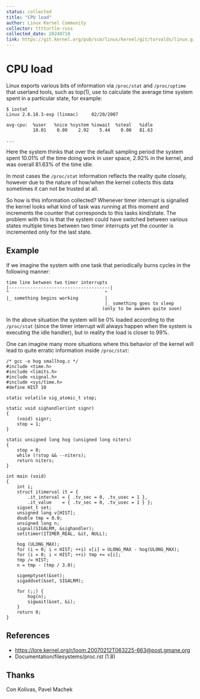 ```yaml
---
status: collected
title: "CPU load"
author: Linux Kernel Community
collector: tttturtle-russ
collected_date: 20240718
link: https://git.kernel.org/pub/scm/linux/kernel/git/torvalds/linux.git/tree/Documentation/admin-guide/cpu-load.rst
---
```


# CPU load

Linux exports various bits of information via `/proc/stat` and
`/proc/uptime` that userland tools, such as top(1), use to calculate the
average time system spent in a particular state, for example:

    $ iostat
    Linux 2.6.18.3-exp (linmac)     02/20/2007

    avg-cpu:  %user   %nice %system %iowait  %steal   %idle
              10.01    0.00    2.92    5.44    0.00   81.63

    ...

Here the system thinks that over the default sampling period the system
spent 10.01% of the time doing work in user space, 2.92% in the kernel,
and was overall 81.63% of the time idle.

In most cases the `/proc/stat` information reflects the reality quite
closely, however due to the nature of how/when the kernel collects this
data sometimes it can not be trusted at all.

So how is this information collected? Whenever timer interrupt is
signalled the kernel looks what kind of task was running at this moment
and increments the counter that corresponds to this tasks kind/state.
The problem with this is that the system could have switched between
various states multiple times between two timer interrupts yet the
counter is incremented only for the last state.

## Example

If we imagine the system with one task that periodically burns cycles in
the following manner:

    time line between two timer interrupts
    |--------------------------------------|
    ^                                    ^
    |_ something begins working          |
                                         |_ something goes to sleep
                                        (only to be awaken quite soon)

In the above situation the system will be 0% loaded according to the
`/proc/stat` (since the timer interrupt will always happen when the
system is executing the idle handler), but in reality the load is closer
to 99%.

One can imagine many more situations where this behavior of the kernel
will lead to quite erratic information inside `/proc/stat`:

    /* gcc -o hog smallhog.c */
    #include <time.h>
    #include <limits.h>
    #include <signal.h>
    #include <sys/time.h>
    #define HIST 10

    static volatile sig_atomic_t stop;

    static void sighandler(int signr)
    {
        (void) signr;
        stop = 1;
    }

    static unsigned long hog (unsigned long niters)
    {
        stop = 0;
        while (!stop && --niters);
        return niters;
    }

    int main (void)
    {
        int i;
        struct itimerval it = {
            .it_interval = { .tv_sec = 0, .tv_usec = 1 },
            .it_value    = { .tv_sec = 0, .tv_usec = 1 } };
        sigset_t set;
        unsigned long v[HIST];
        double tmp = 0.0;
        unsigned long n;
        signal(SIGALRM, &sighandler);
        setitimer(ITIMER_REAL, &it, NULL);

        hog (ULONG_MAX);
        for (i = 0; i < HIST; ++i) v[i] = ULONG_MAX - hog(ULONG_MAX);
        for (i = 0; i < HIST; ++i) tmp += v[i];
        tmp /= HIST;
        n = tmp - (tmp / 3.0);

        sigemptyset(&set);
        sigaddset(&set, SIGALRM);

        for (;;) {
            hog(n);
            sigwait(&set, &i);
        }
        return 0;
    }

## References

-   <https://lore.kernel.org/r/loom.20070212T063225-663@post.gmane.org>
-   Documentation/filesystems/proc.rst (1.8)

## Thanks

Con Kolivas, Pavel Machek
